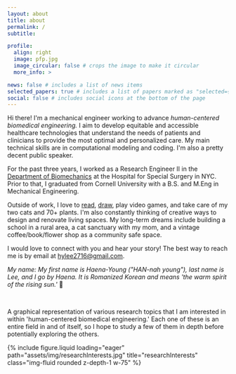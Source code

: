 ```yaml
---
layout: about
title: about
permalink: /
subtitle:

profile:
  align: right
  image: pfp.jpg
  image_circular: false # crops the image to make it circular
  more_info: >

news: false # includes a list of news items
selected_papers: true # includes a list of papers marked as "selected={true}"
social: false # includes social icons at the bottom of the page
---
```

Hi there! I'm a mechanical engineer working to advance _human-centered biomedical engineering._ I aim to develop equitable and accessible healthcare technologies that understand the needs of patients and clinicians to provide the most optimal and personalized care. My main technical skills are in computational modeling and coding. I'm also a pretty decent public speaker.

For the past three years, I worked as a Research Engineer II in the <a href='https://www.hss.edu/biomechanics-research-staff.asp'>Department of Biomechanics</a> at the Hospital for Special Surgery in NYC. Prior to that, I graduated from Cornell University with a B.S. and M.Eng in Mechanical Engineering.

Outside of work, I love to <a href='https://www.librarything.com/catalog/haenaylee'>read</a>, <a href='projects/drawing'>draw</a>, play video games, and take care of my two cats and 70+ plants. I'm also constantly thinking of creative ways to design and renovate living spaces. My long-term dreams include building a school in a rural area, a cat sanctuary with my mom, and a vintage coffee/book/flower shop as a community safe space.

I would love to connect with you and hear your story! The best way to reach me is by email at <a href="mailto:hylee2716@gmail.com">hylee2716@gmail.com</a>.

_My name: My first name is Haena-Young ("HAN-nah young"), last name is Lee, and I go by Haena. It is Romanized Korean and means 'the warm spirit of the rising sun.'_ 🌅

<br>

A graphical representation of various research topics that I am interested in within 'human-centered biomedical engineering.' Each one of these is an entire field in and of itself, so I hope to study a few of them in depth before potentially exploring the others.
<div class="row text-center">
    <div class="col-sm mt-3 mt-md-0 mx-5">
        {% include figure.liquid loading="eager" path="assets/img/researchInterests.jpg" title="researchInterests" class="img-fluid rounded z-depth-1 w-75" %}
    </div>
</div>

<br>
